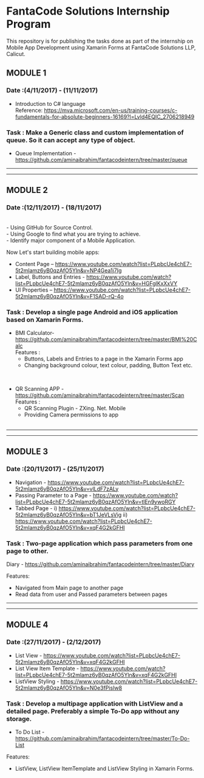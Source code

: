 # FantaCode Solutions Internship Program

  This repository is for publishing the tasks done as part of the internship on  Mobile App Development using Xamarin Forms at FantaCode Solutions LLP, Calicut.
<br>

## MODULE 1
                                                                           
### Date :(4/11/2017) - (11/11/2017)

- Introduction to C# language <br>
       Reference:  https://mva.microsoft.com/en-us/training-courses/c-fundamentals-for-absolute-beginners-16169?l=Lvld4EQIC_2706218949
 
### Task :  Make a Generic class and custom implementation of queue. So it can accept any type of object.
- Queue Implementation -      https://github.com/aminaibrahim/fantacodeintern/tree/master/queue
<hr>
<hr>

## MODULE 2
                                                                                         
### Date :(12/11/2017) - (18/11/2017)
<br>
 - Using GitHub for Source Control.<br>
 - Using Google to find what you are trying to achieve.<br>
 - Identify major component of a Mobile Application.<br>
 
 Now Let's start building mobile apps:

 - Content Page – https://www.youtube.com/watch?list=PLpbcUe4chE7-5t2mlamz6yB0qzAfO5Yln&v=NP4Gea1j7Ig 
 - Label, Buttons and Entries - https://www.youtube.com/watch?list=PLpbcUe4chE7-5t2mlamz6yB0qzAfO5Yln&v=HGFglKxXxVY
 - UI Properties – https://www.youtube.com/watch?list=PLpbcUe4chE7-5t2mlamz6yB0qzAfO5Yln&v=F1SAD-rQ-4o
 
### Task :  Develop a single page Android and iOS application based on Xamarin Forms.
 
 - BMI Calculator-  https://github.com/aminaibrahim/fantacodeintern/tree/master/BMI%20Calc  
   Features :     
   - Buttons, Labels and Entries to a page in the Xamarin Forms app
   - Changing background colour, text colour, padding, Button Text etc. 
  <br>
   
 - QR Scanning APP - https://github.com/aminaibrahim/fantacodeintern/tree/master/Scan   
   Features :     
   -  QR Scanning Plugin - ZXing. Net. Mobile
   - Providing Camera permissions to app          
     <br>
<hr>
<hr>

## MODULE 3
            
### Date :(20/11/2017) - (25/11/2017)


 - Navigation - https://www.youtube.com/watch?list=PLpbcUe4chE7-5t2mlamz6yB0qzAfO5Yln&v=vlLdF7zALy
 - Passing Parameter to a Page - https://www.youtube.com/watch?list=PLpbcUe4chE7-5t2mlamz6yB0qzAfO5Yln&v=tlEn9ywoRGY
 - Tabbed Page - i) https://www.youtube.com/watch?list=PLpbcUe4chE7-5t2mlamz6yB0qzAfO5Yln&v=bT1JeVLsVig
                ii) https://www.youtube.com/watch?list=PLpbcUe4chE7-5t2mlamz6yB0qzAfO5Yln&v=xqF4G2kGFHI
  ### Task :  Two-page application which pass parameters from one page to other.
          
  Diary - https://github.com/aminaibrahim/fantacodeintern/tree/master/Diary  
  
  Features:
  
 - Navigated from Main page to another page
 - Read data from user and Passed parameters between pages
  <hr>
  <hr>
  
## MODULE 4
                                                                                         
### Date :(27/11/2017) - (2/12/2017)


 - List View - https://www.youtube.com/watch?list=PLpbcUe4chE7-5t2mlamz6yB0qzAfO5Yln&v=xqF4G2kGFHI
 - List View Item Template - https://www.youtube.com/watch?list=PLpbcUe4chE7-5t2mlamz6yB0qzAfO5Yln&v=xqF4G2kGFHI
 - ListView Styling - https://www.youtube.com/watch?list=PLpbcUe4chE7-5t2mlamz6yB0qzAfO5Yln&v=N0e3fPisIw8
 
  ### Task :  Develop a multipage application with ListView and a detailed page. Preferably a simple To-Do app without any storage.


 - To Do List - https://github.com/aminaibrahim/fantacodeintern/tree/master/To-Do-List
 
Features:

 - ListView, ListView ItemTemplate and ListView Styling in Xamarin Forms.
          
